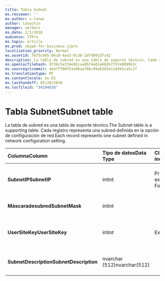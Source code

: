 ```yaml
---
title: Tabla Subnet
ms.reviewer: ''
ms.author: v-lanac
author: lanachin
manager: serdars
ms.date: 2/1/2018
audience: ITPro
ms.topic: article
ms.prod: skype-for-business-itpro
localization_priority: Normal
ms.assetid: 76f5c995-96c8-4aa3-bc30-1d74991d7c42
description: La tabla de subred es una tabla de soporte técnico. Cada registro representa una subred definida en la opción de configuración de red.
ms.openlocfilehash: 9f36c5e334e92caa8bf4a81a682b7737e8999b3c
ms.sourcegitcommit: ab47ff88f51a96aaf8bc99a6303e114d41ca5c2f
ms.translationtype: MT
ms.contentlocale: es-ES
ms.lasthandoff: 05/20/2019
ms.locfileid: "34294638"
---
```

# <a name="subnet-table"></a><span data-ttu-id="fd753-104">Tabla Subnet</span><span class="sxs-lookup"><span data-stu-id="fd753-104">Subnet table</span></span>
 
<span data-ttu-id="fd753-105">La tabla de subred es una tabla de soporte técnico.</span><span class="sxs-lookup"><span data-stu-id="fd753-105">The Subnet table is a supporting table.</span></span> <span data-ttu-id="fd753-106">Cada registro representa una subred definida en la opción de configuración de red.</span><span class="sxs-lookup"><span data-stu-id="fd753-106">Each record represents one subnet defined in network configuration setting.</span></span>
  
|<span data-ttu-id="fd753-107">**Columna**</span><span class="sxs-lookup"><span data-stu-id="fd753-107">**Column**</span></span>|<span data-ttu-id="fd753-108">**Tipo de datos**</span><span class="sxs-lookup"><span data-stu-id="fd753-108">**Data Type**</span></span>|<span data-ttu-id="fd753-109">**Clave o índice**</span><span class="sxs-lookup"><span data-stu-id="fd753-109">**Key/Index**</span></span>|<span data-ttu-id="fd753-110">**Detalles**</span><span class="sxs-lookup"><span data-stu-id="fd753-110">**Details**</span></span>|
|:-----|:-----|:-----|:-----|
|<span data-ttu-id="fd753-111">**SubnetIP**</span><span class="sxs-lookup"><span data-stu-id="fd753-111">**SubnetIP**</span></span> <br/> |<span data-ttu-id="fd753-112">int</span><span class="sxs-lookup"><span data-stu-id="fd753-112">int</span></span>  <br/> |<span data-ttu-id="fd753-113">Principal, extranjero</span><span class="sxs-lookup"><span data-stu-id="fd753-113">Primary, Foreign</span></span>  <br/> |<span data-ttu-id="fd753-114">Representación de enteros de la IP de subred.</span><span class="sxs-lookup"><span data-stu-id="fd753-114">Integer representation for the subnet IP.</span></span>  <br/> |
|<span data-ttu-id="fd753-115">**Máscaradesubred**</span><span class="sxs-lookup"><span data-stu-id="fd753-115">**SubnetMask**</span></span> <br/> |<span data-ttu-id="fd753-116">int</span><span class="sxs-lookup"><span data-stu-id="fd753-116">int</span></span>  <br/> ||<span data-ttu-id="fd753-117">Máscara de la subred.</span><span class="sxs-lookup"><span data-stu-id="fd753-117">Subnet mask.</span></span>  <br/> |
|<span data-ttu-id="fd753-118">**UserSiteKey**</span><span class="sxs-lookup"><span data-stu-id="fd753-118">**UserSiteKey**</span></span> <br/> |<span data-ttu-id="fd753-119">int</span><span class="sxs-lookup"><span data-stu-id="fd753-119">int</span></span>  <br/> |<span data-ttu-id="fd753-120">Extranjero</span><span class="sxs-lookup"><span data-stu-id="fd753-120">Foreign</span></span>  <br/> |<span data-ttu-id="fd753-121">Se hace referencia a ella desde la [tabla UserSite](usersite.md).</span><span class="sxs-lookup"><span data-stu-id="fd753-121">Referenced from the [UserSite table](usersite.md).</span></span>  <br/> |
|<span data-ttu-id="fd753-122">**SubnetDescription**</span><span class="sxs-lookup"><span data-stu-id="fd753-122">**SubnetDescription**</span></span> <br/> |<span data-ttu-id="fd753-123">nvarchar (512)</span><span class="sxs-lookup"><span data-stu-id="fd753-123">nvarchar(512)</span></span>  <br/> ||<span data-ttu-id="fd753-124">La descripción de la subred.</span><span class="sxs-lookup"><span data-stu-id="fd753-124">The description for the subnet.</span></span>  <br/> |
   

